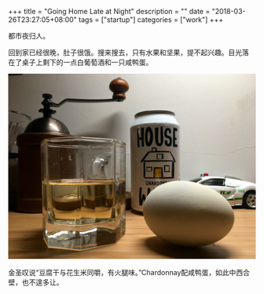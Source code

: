 +++
title = "Going Home Late at Night"
description = ""
date = "2018-03-26T23:27:05+08:00"
tags = ["startup"]
categories = ["work"]
+++

都市夜归人。

回到家已经很晚，肚子很饿。搜来搜去，只有水果和坚果，提不起兴趣。目光落
在了桌子上剩下的一点白葡萄酒和一只咸鸭蛋。

![白葡萄酒](/media/wine-egg.jpg)

金圣叹说“豆腐干与花生米同嚼，有火腿味。”Chardonnay配咸鸭蛋，如此中西合
壁，也不遑多让。
